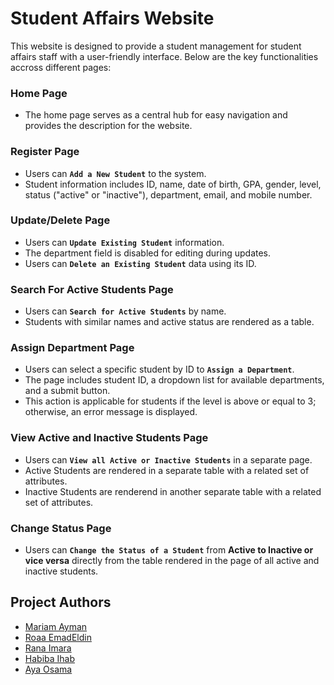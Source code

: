 # Student Affairs Website

This website is designed to provide a student management for student affairs staff with a user-friendly interface. Below are the key functionalities accross different pages:

  ### Home Page
  * The home page serves as a central hub for easy navigation and provides the description for the website.

  ### Register Page
  * Users can **`Add a New Student`** to the system.
  * Student information includes ID, name, date of birth, GPA, gender, level, status ("active" or "inactive"), department, email, and mobile number.
  
  ### Update/Delete Page
  * Users can **`Update Existing Student`** information.
  * The department field is disabled for editing during updates.
  * Users can **`Delete an Existing Student`** data using its ID.
  
  ### Search For Active Students Page
  * Users can **`Search for Active Students`** by name.
  * Students with similar names and active status are rendered as a table.

  ### Assign Department Page
  * Users can select a specific student by ID to **`Assign a Department`**.
  * The page includes student ID, a dropdown list for available departments, and a submit button.
  * This action is applicable for students if the level is above or equal to 3; otherwise, an error message is displayed.
  
  ### View Active and Inactive Students Page
  * Users can **`View all Active or Inactive Students`** in a separate page.
  * Active Students are rendered in a separate table with a related set of attributes.
  * Inactive Students are renderend in another separate table with a related set of attributes.
  
  ### Change Status Page
  * Users can **`Change the Status of a Student`** from **Active to Inactive or vice versa** directly from the table rendered in the page of all active and inactive students.


## Project Authors
* [Mariam Ayman](https://github.com/mariamayman10)
* [Roaa EmadEldin](https://github.com/RoaaEmadEldin)
* [Rana Imara](https://github.com/RanaImara22)
* [Habiba Ihab](https://github.com/habibaihab)
* [Aya Osama](https://github.com/oaya2411)
